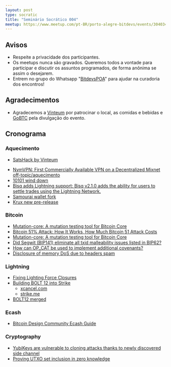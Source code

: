 ```yaml
---
layout: post
type: socratic
title: "Seminário Socrático 004"
meetup: https://www.meetup.com/pt-BR/porto-alegre-bitdevs/events/304034594/
---
```


## Avisos

- Respeite a privacidade dos participantes.
- Os meetups nunca são gravados. Queremos todos a vontade para participar e discutir os assuntos programados, de forma anônima se assim o desejarem.
- Entrem no grupo do Whatsapp "[BitdevsPOA](https://chat.whatsapp.com/I9OKdMexmXVBQMHEPb2Uyp)" para ajudar na curadoria dos encontros!

## Agradecimentos

- Agradecemos a [Vinteum](https://vinteum.org) por patrocinar o local, as comidas e bebidas e [GoBTC](https://gobtc.com.br) pela divulgação do evento.

## Cronograma

### Aquecimento

- [SatsHack by Vinteum](https://eventornado.com/event/satshack)
* [NymVPN: First Commercially Available VPN on a Decentralized Mixnet off-topic/aquecimento](https://www.nobsbitcoin.com/nymvpn-available-for-beta-testing/)
* [10101 wind down](https://www.nobsbitcoin.com/10101-to-wind-down-operations-by-november-3rd/)
* [Bisq adds Lightning support: Bisq v2.1.0 adds the ability for users to settle trades using the Lightning Network.](https://github.com/bisq-network/bisq2/releases/tag/v2.1.0)
* [Samourai wallet fork](https://www.nobsbitcoin.com/ashigaru-v1-0-0/)
* [Krux new pre-release](https://github.com/selfcustody/krux/releases/tag/v24.09.0)

### Bitcoin

* [Mutation-core: A mutation testing tool for Bitcoin Core](https://delvingbitcoin.org/t/mutation-core-a-mutation-testing-tool-for-bitcoin-core/1119)
* [Bitcoin 51% Attack: How It Works, How Much Bitcoin 51 Attack Costs](https://u.today/guides/blockchain/bitcoin-51-attack-how-it-works-how-much-bitcoin-51-attack-costs)
* [Mutation-core: A mutation testing tool for Bitcoin Core](https://delvingbitcoin.org/t/mutation-core-a-mutation-testing-tool-for-bitcoin-core/1119)
* [Did Segwit (BIP141) eliminate all txid malleability issues listed in BIP62?](https://bitcoin.stackexchange.com/a/124074)
* [How can OP_CAT be used to implement additional covenants?](https://bitcoin.stackexchange.com/a/123829)
* [Disclosure of memory DoS due to headers spam](https://bitcoincore.org/en/2024/09/18/disclose-headers-oom/)

### Lightning

* [Fixing Lighting Force Closures](https://mblack.io/posts/fixing-lightning-force-closures/)
* [Building BOLT 12 into Strike](https://www.nobsbitcoin.com/strike-now-supports-sending-payments-to-bolt-12-offers/)
    - [xcancel.com](https://xcancel.com/Strike/status/1831099910458163536)
    - [strike.me](https://strike.me/blog/bolt12-offers/)
* [BOLT12 merged](https://github.com/lightning/bolts/pull/798)

### Ecash

* [Bitcoin Design Community Ecash Guide](https://deploy-preview-1093--bitcoin-design-site.netlify.app/guide/how-it-works/ecash/introduction/)

### Cryptography

* [YubiKeys are vulnerable to cloning attacks thanks to newly discovered side channel](https://arstechnica.com/security/2024/09/yubikeys-are-vulnerable-to-cloning-attacks-thanks-to-newly-discovered-side-channel/)
* [Proving UTXO set inclusion in zero knowledge](https://delvingbitcoin.org/t/proving-utxo-set-inclusion-in-zero-knowledge/1142)
